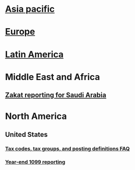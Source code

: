 # [Asia pacific](asia-pacific/TOC.md)			
# [Europe](europe/TOC.md)
# [Latin America](latin-america/TOC.md)
# Middle East and Africa			
## [Zakat reporting for Saudi Arabia](middle-east-africa/sau-zakat-reporting.md)					
# North America				
## United States			
### [Tax codes, tax groups, and posting definitions FAQ](north-america/tax-codes-tax-groups-posting-definitions.md)			
### [Year-end 1099 reporting](north-america/year-end-1099-reporting.md)			
			
			
			
